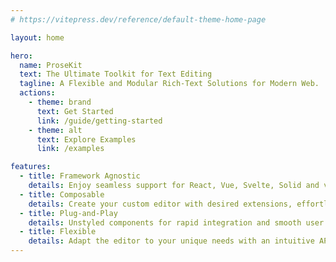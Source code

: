 ```yaml
---
# https://vitepress.dev/reference/default-theme-home-page

layout: home

hero:
  name: ProseKit
  text: The Ultimate Toolkit for Text Editing
  tagline: A Flexible and Modular Rich-Text Solutions for Modern Web.
  actions:
    - theme: brand
      text: Get Started
      link: /guide/getting-started
    - theme: alt
      text: Explore Examples
      link: /examples

features:
  - title: Framework Agnostic
    details: Enjoy seamless support for React, Vue, Svelte, Solid and vanilla JS.
  - title: Composable
    details: Create your custom editor with desired extensions, effortlessly overriding any behavior.
  - title: Plug-and-Play
    details: Unstyled components for rapid integration and smooth user experience.
  - title: Flexible
    details: Adapt the editor to your unique needs with an intuitive API.
---
```


<script setup>
import { DemoEditor } from './components/demo-editor-dynamic'
// import { Home } from './components/home'
</script>

<DemoEditor />

<!-- <Home/> -->
